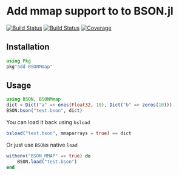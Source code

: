 # Add mmap support to to BSON.jl

[![Build Status](https://travis-ci.com/AStupidBear/BSONMmap.jl.svg?branch=master)](https://travis-ci.com/AStupidBear/BSONMmap.jl)
[![Build Status](https://ci.appveyor.com/api/projects/status/github/AStupidBear/BSONMmap.jl?svg=true)](https://ci.appveyor.com/project/AStupidBear/BSONMmap-jl)
[![Coverage](https://codecov.io/gh/AStupidBear/BSONMmap.jl/branch/master/graph/badge.svg)](https://codecov.io/gh/AStupidBear/BSONMmap.jl)

## Installation

```julia
using Pkg
pkg"add BSONMmap"
```

## Usage

```julia
using BSON, BSONMmap
dict = Dict("a" => ones(Float32, 10), Dict("b" => zeros(10)))
BSON.bson("test.bson", dict)
```

You can load it back using `bsload`

```julia
bsload("test.bson", mmaparrays = true) == dict
```

Or just use `BSON`s native `load`

```julia
withenv("BSON_MMAP" => true) do
    BSON.load("test.bson")
end
```
